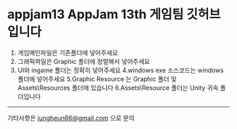 appjam13
AppJam 13th 게임팀 깃허브입니다
============================

1. 게임메인파일은 기존폴더에 넣어주세요
2. 그래픽파일은 Graphic 폴더에 정렬해서 넣어주세요
3. UI와 ingame 폴더는 정확히 넣어주세요
4.windows exe 소스코드는 windows 폴더에 넣어주세요
5.Graphic Resource 는 Graphic 폴더 및 Assets\Resources 폴더에 있습니다
6.Assets\Resource 폴더는 Unity 귀속 폴더입니다

----------------------------------------------
기타사항은 jungheun66@gmail.com 으로 문의
